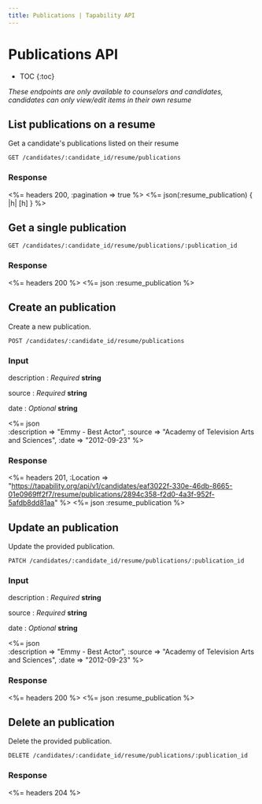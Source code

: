 ```yaml
---
title: Publications | Tapability API
---
```


# Publications API

* TOC
{:toc}

_These endpoints are only available to counselors and candidates, candidates can only view/edit items in their own resume_

## List publications on a resume

Get a candidate's publications listed on their resume

    GET /candidates/:candidate_id/resume/publications

### Response

<%= headers 200, :pagination => true %>
<%= json(:resume_publication) { |h| [h] } %>

## Get a single publication

    GET /candidates/:candidate_id/resume/publications/:publication_id

### Response

<%= headers 200 %>
<%= json :resume_publication %>

## Create an publication

Create a new publication.

    POST /candidates/:candidate_id/resume/publications

### Input

description
: _Required_ **string**

source
: _Required_ **string**

date
: _Optional_ **string**

<%= json \
    :description => "Emmy - Best Actor",
    :source      => "Academy of Television Arts and Sciences",
    :date        => "2012-09-23"
%>

### Response

<%= headers 201, :Location => "https://tapability.org/api/v1/candidates/eaf3022f-330e-46db-8665-01e0969ff2f7/resume/publications/2894c358-f2d0-4a3f-952f-5afdb8dd81aa" %>
<%= json :resume_publication %>

## Update an publication

Update the provided publication.

    PATCH /candidates/:candidate_id/resume/publications/:publication_id

### Input

description
: _Required_ **string**

source
: _Required_ **string**

date
: _Optional_ **string**

<%= json \
    :description => "Emmy - Best Actor",
    :source      => "Academy of Television Arts and Sciences",
    :date        => "2012-09-23"
%>

### Response

<%= headers 200 %>
<%= json :resume_publication %>

## Delete an publication

Delete the provided publication.

    DELETE /candidates/:candidate_id/resume/publications/:publication_id

### Response

<%= headers 204 %>
